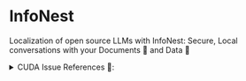 # InfoNest
Localization of open source LLMs with InfoNest: Secure, Local conversations with your Documents 📄 and Data 📁


<details>
<summary> CUDA Issue References 🧩: </summary>

### Fix Cuda Extensions Issue:
First, I uninstalled

```pip uninstall auto-gptq```

Then, reinstall from source

```pip install "git+https://github.com/PanQiWei/AutoGPTQ.git@v0.4.2" ```

</details>
